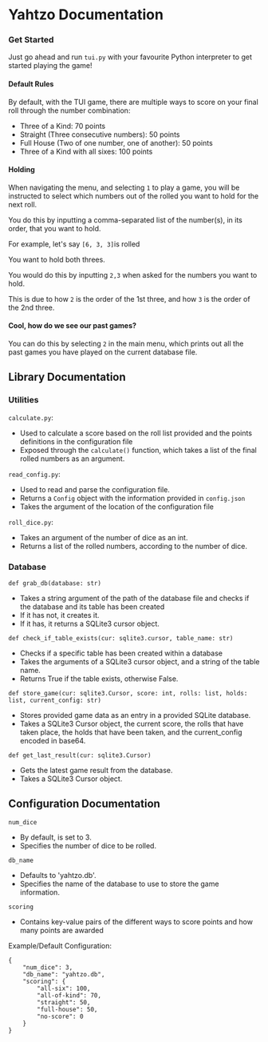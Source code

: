 # Yahtzo Documentation

### Get Started
Just go ahead and run `tui.py` with your favourite Python interpreter to get started playing the game!

#### Default Rules
By default, with the TUI game, there are multiple ways to score on your final roll through the number combination:

* Three of a Kind: 70 points
* Straight (Three consecutive numbers): 50 points
* Full House (Two of one number, one of another): 50 points
* Three of a Kind with all sixes: 100 points

#### Holding
When navigating the menu, and selecting `1` to play a game, you will be instructed to select which numbers out of the rolled you want to hold for the next roll.

You do this by inputting a comma-separated list of the number(s), in its order, that you want to hold.

For example, let's say `[6, 3, 3]`is rolled

You want to hold both threes.

You would do this by inputting `2,3` when asked for the numbers you want to hold.

This is due to how `2` is the order of the 1st three, and how `3` is the order of the 2nd three.

#### Cool, how do we see our past games?
You can do this by selecting `2` in the main menu, which prints out all the past games you have played on the current database file.

## Library Documentation
### Utilities
`calculate.py`:
* Used to calculate a score based on the roll list provided and the points definitions in the configuration file
* Exposed through the `calculate()` function, which takes a list of the final rolled numbers as an argument.

`read_config.py`:
* Used to read and parse the configuration file.
* Returns a `Config` object with the information provided in `config.json`
* Takes the argument of the location of the configuration file

`roll_dice.py`:
* Takes an argument of the number of dice as an int.
* Returns a list of the rolled numbers, according to the number of dice.

### Database
`def grab_db(database: str)`
* Takes a string argument of the path of the database file and checks if the database and its table has been created
* If it has not, it creates it.
* If it has, it returns a SQLite3 cursor object.

`def check_if_table_exists(cur: sqlite3.cursor, table_name: str)`
* Checks if a specific table has been created within a database
* Takes the arguments of a SQLite3 cursor object, and a string of the table name.
* Returns True if the table exists, otherwise False.

`def store_game(cur: sqlite3.Cursor, score: int, rolls: list, holds: list, current_config: str)`
* Stores provided game data as an entry in a provided SQLite database.
* Takes a SQLite3 Cursor object, the current score, the rolls that have taken place, the holds that have been taken, and the current_config encoded in base64.

`def get_last_result(cur: sqlite3.Cursor)`
* Gets the latest game result from the database.
* Takes a SQLite3 Cursor object.

## Configuration Documentation

`num_dice`
* By default, is set to 3.
* Specifies the number of dice to be rolled.

`db_name`
* Defaults to 'yahtzo.db'.
* Specifies the name of the database to use to store the game information.

`scoring`
* Contains key-value pairs of the different ways to score points and how many points are awarded

Example/Default Configuration:
```
{
    "num_dice": 3,
    "db_name": "yahtzo.db",
    "scoring": {
        "all-six": 100,
        "all-of-kind": 70,
        "straight": 50,
        "full-house": 50,
        "no-score": 0
    }
}
```
